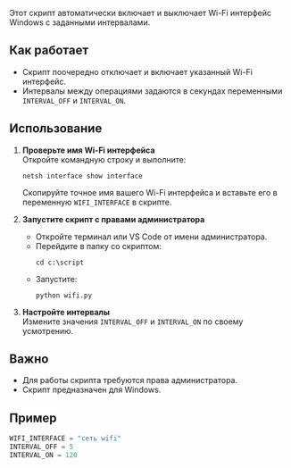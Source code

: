 Этот скрипт автоматически включает и выключает Wi-Fi интерфейс Windows с заданными интервалами.

## Как работает

- Скрипт поочередно отключает и включает указанный Wi-Fi интерфейс.
- Интервалы между операциями задаются в секундах переменными `INTERVAL_OFF` и `INTERVAL_ON`.

## Использование

1. **Проверьте имя Wi-Fi интерфейса**  
   Откройте командную строку и выполните:
   ```
   netsh interface show interface
   ```
   Скопируйте точное имя вашего Wi-Fi интерфейса и вставьте его в переменную `WIFI_INTERFACE` в скрипте.

2. **Запустите скрипт с правами администратора**  
   - Откройте терминал или VS Code от имени администратора.
   - Перейдите в папку со скриптом:
     ```
     cd c:\script
     ```
   - Запустите:
     ```
     python wifi.py
     ```

3. **Настройте интервалы**  
   Измените значения `INTERVAL_OFF` и `INTERVAL_ON` по своему усмотрению.

## Важно

- Для работы скрипта требуются права администратора.
- Скрипт предназначен для Windows.

## Пример

```python
WIFI_INTERFACE = "сеть wifi"
INTERVAL_OFF = 5
INTERVAL_ON = 120
```
